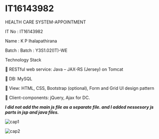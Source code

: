 # IT16143982
HEALTH CARE SYSTEM-APPOINTMENT

IT No : IT16143982

Name : K P Ihalapathirana

Batch : Batch : Y3S1.02(IT)-WE

Technology Stack

 RESTful web service: Java – JAX-RS (Jersey) on Tomcat

 DB: MySQL

 View: HTML, CSS, Bootstrap (optional), Form and Grid UI design pattern

 Client-components: jQuery, Ajax for DC. 

***I did not add the main js file as a separate file. and I added nessesory js parts in jsp and java files.***

![cap1](https://user-images.githubusercontent.com/53108788/81211623-45410200-8ff1-11ea-9493-01777b81a3ee.PNG)

![cap2](https://user-images.githubusercontent.com/53108788/81211636-483bf280-8ff1-11ea-8c32-fd3336a89b61.PNG)
